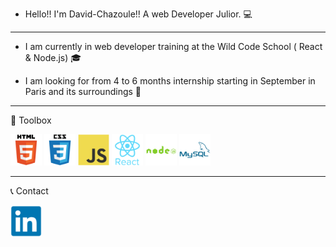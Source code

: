 - Hello!! I'm David-Chazoule!! A web Developer Julior. :computer: 

---
- I am currently in web developer training at the Wild Code School ( React & Node.js) :mortar_board:  

- I am looking for from 4 to 6 months internship starting in September in Paris and its surroundings :office:

---

:wrench: Toolbox

<img src="https://github.com/devicons/devicon/blob/master/icons/html5/html5-original-wordmark.svg" alt="HTML Logo" width="50" height="50"/> <img src="https://github.com/devicons/devicon/blob/master/icons/css3/css3-original-wordmark.svg" alt="CSS Logo" width="50" height="50"/> <img src="https://github.com/devicons/devicon/blob/master/icons/javascript/javascript-original.svg" alt="JavaScript Logo" width="50" height="50"/>
<img src="https://github.com/devicons/devicon/blob/master/icons/react/react-original-wordmark.svg" alt="React Logo Logo" width="50" height="50"/>  <img src="https://github.com/devicons/devicon/blob/master/icons/nodejs/nodejs-plain-wordmark.svg" alt="Node Logo" width="50" height="50"/> <img src="https://github.com/devicons/devicon/blob/master/icons/mysql/mysql-plain-wordmark.svg" alt="Mysql Logo" width="50" height="50"/> 

---

:telephone_receiver: Contact

<a href="https://www.linkedin.com/in/david-chazoule/">
<img src="https://github.com/devicons/devicon/blob/master/icons/linkedin/linkedin-original.svg " alt="Linkedin" width="50" height="50"/>
</a>
 
